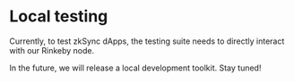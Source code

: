 # Local testing

Currently, to test zkSync dApps, the testing suite needs to directly interact with our Rinkeby node.

In the future, we will release a local development toolkit. Stay tuned!
